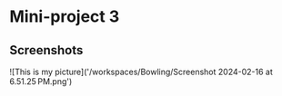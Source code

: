 # Mini-project 3

## Screenshots

![This is my picture]('/workspaces/Bowling/Screenshot 2024-02-16 at 6.51.25 PM.png')